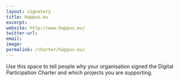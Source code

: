 ```yaml
---
layout: signatory
title: Happus.eu
excerpt: 
website: http://www.happus.eu/
twitter-url:
email: 
image: 
permalink: /charter/happus-eu/
---
```


Use this space to tell people why your organisation signed the Digital Participation Charter and which projects you are supporting.
